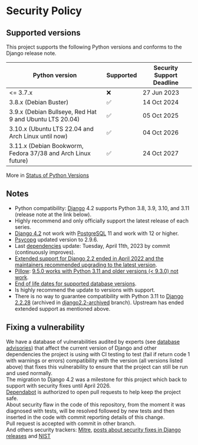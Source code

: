 # Security Policy

## Supported versions

This project supports the following Python versions and conforms to the Django release note.

| Python version                                                   | Supported          | Security Support Deadline |
|------------------------------------------------------------------|--------------------|---------------------------|
| <= 3.7.x                                                         | :x:                | 27 Jun 2023               |
| 3.8.x  (Debian Buster)                                           | :white_check_mark: | 14 Oct 2024               |
| 3.9.x  (Debian Bullseye, Red Hat 9 and Ubuntu LTS 20.04)         | :white_check_mark: | 05 Oct 2025               |
| 3.10.x (Ubuntu LTS 22.04 and Arch Linux until now)               | :white_check_mark: | 04 Oct 2026               |
| 3.11.x (Debian Bookworm, Fedora 37/38 and Arch Linux future)     | :white_check_mark: | 24 Oct 2027               |

More in [Status of Python Versions](https://devguide.python.org/versions/)

## Notes

- Python compatibility: [Django](https://www.djangoproject.com/start/overview/) 4.2 supports Python 3.8, 3.9, 3.10, and 3.11 (release note at the link below).
- Highly recommend and only officially support the latest release of each series.
- [Django 4.2](https://docs.djangoproject.com/en/4.2/releases/4.2/) not work with [PostgreSQL](https://www.postgresql.org/) 11 and work with 12 or higher.
- [Psycopg](https://github.com/psycopg/psycopg2) updated version to 2.9.6.
- Last [dependencies](https://github.com/leandrocunha526/client-manager/commit/a8ca0a6cd54e264fce9c5f1496f5053d382f949d) update: Tuesday, April 11th, 2023 by commit (continuously improves).
- [Extended support for Django 2.2 ended in April 2022 and the maintainers recommended upgrading to the latest version](https://www.djangoproject.com/weblog/2022/apr/11/security-releases/).
- [Pillow](https://github.com/python-pillow/Pillow): [9.5.0 works with Python 3.11 and older versions (< 9.3.0) not work](https://github.com/python-pillow/Pillow/issues/6575).
- [End of life dates for supported database versions](https://code.djangoproject.com/wiki/SupportedDatabaseVersions).
- Is highly recommend the update to versions with support.
- There is no way to guarantee compatibility with Python 3.11 to [Django 2.2.28](https://docs.djangoproject.com/en/4.1/releases/2.2/) (archived in [django2.2-archived](https://github.com/leandrocunha526/client-manager/tree/django2.2-archived) branch). Upstream has ended extended support as mentioned above.

## Fixing a vulnerability

We have a database of vulnerabilities audited by experts (see [database advisories](https://github.com/advisories/)) that affect the current version of Django and other dependencies the project is using with CI testing to test (fail if return code 1 with warnings or errors) compatibility with the version (all versions listed above) that fixes this vulnerability to ensure that the project can still be run and used normally.  
The migration to Django 4.2 was a milestone for this project which back to support with security fixes until April 2026.  
[Dependabot](https://github.com/dependabot) is authorized to open pull requests to help keep the project safe.  
About security flaw in the code of this repository, from the moment it was diagnosed with tests, will be resolved followed by new tests and then inserted in the code with commit reporting details of this change.  
Pull request is accepted with commit in other branch.  
And others security trackers: [Mitre](https://cve.mitre.org/), [posts about security fixes in Django releases](https://www.djangoproject.com/weblog/) and [NIST](https://nvd.nist.gov/)
